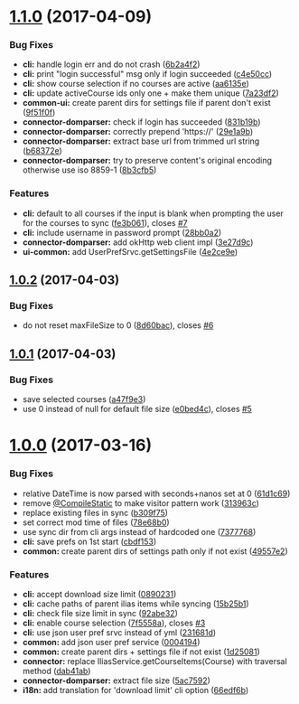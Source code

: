 <a name="1.1.0"></a>
# [1.1.0](https://github.com/thetric/ilias-downloader/compare/1.0.2...1.1.0) (2017-04-09)


### Bug Fixes

* **cli:** handle login err and do not crash ([6b2a4f2](https://github.com/thetric/ilias-downloader/commit/6b2a4f2))
* **cli:** print "login successful" msg only if login succeeded ([c4e50cc](https://github.com/thetric/ilias-downloader/commit/c4e50cc))
* **cli:** show course selection if no courses are active ([aa6135e](https://github.com/thetric/ilias-downloader/commit/aa6135e))
* **cli:** update activeCourse ids only one + make them unique ([7a23df2](https://github.com/thetric/ilias-downloader/commit/7a23df2))
* **common-ui:** create parent dirs for settings file if parent don't exist ([9f51f0f](https://github.com/thetric/ilias-downloader/commit/9f51f0f))
* **connector-domparser:** check if login has succeeded ([831b19b](https://github.com/thetric/ilias-downloader/commit/831b19b))
* **connector-domparser:** correctly prepend 'https://' ([29e1a9b](https://github.com/thetric/ilias-downloader/commit/29e1a9b))
* **connector-domparser:** extract base url from trimmed url string ([b68372e](https://github.com/thetric/ilias-downloader/commit/b68372e))
* **connector-domparser:** try to preserve content's original encoding otherwise use iso 8859-1 ([8b3cfb5](https://github.com/thetric/ilias-downloader/commit/8b3cfb5))


### Features

* **cli:** default to all courses if the input is blank when prompting the user for the courses to sync ([fe3b061](https://github.com/thetric/ilias-downloader/commit/fe3b061)), closes [#7](https://github.com/thetric/ilias-downloader/issues/7)
* **cli:** include username in password prompt ([28bb0a2](https://github.com/thetric/ilias-downloader/commit/28bb0a2))
* **connector-domparser:** add okHttp web client impl ([3e27d9c](https://github.com/thetric/ilias-downloader/commit/3e27d9c))
* **ui-common:** add UserPrefSrvc.getSettingsFile ([4e2ce9e](https://github.com/thetric/ilias-downloader/commit/4e2ce9e))



<a name="1.0.2"></a>
## [1.0.2](https://github.com/thetric/ilias-downloader/compare/1.0.1...1.0.2) (2017-04-03)


### Bug Fixes

* do not reset maxFileSize to 0 ([8d60bac](https://github.com/thetric/ilias-downloader/commit/8d60bac)), closes [#6](https://github.com/thetric/ilias-downloader/issues/6)



<a name="1.0.1"></a>
## [1.0.1](https://github.com/thetric/ilias-downloader/compare/1.0.0...1.0.1) (2017-04-03)


### Bug Fixes

* save selected courses ([a47f9e3](https://github.com/thetric/ilias-downloader/commit/a47f9e3))
* use 0 instead of null for default file size ([e0bed4c](https://github.com/thetric/ilias-downloader/commit/e0bed4c)), closes [#5](https://github.com/thetric/ilias-downloader/issues/5)



<a name="1.0.0"></a>
# [1.0.0](https://github.com/thetric/ilias-downloader/compare/313963c...1.0.0) (2017-03-16)


### Bug Fixes

* relative DateTime is now parsed with seconds+nanos set at 0 ([61d1c69](https://github.com/thetric/ilias-downloader/commit/61d1c69))
* remove [@CompileStatic](https://github.com/CompileStatic) to make visitor pattern work ([313963c](https://github.com/thetric/ilias-downloader/commit/313963c))
* replace existing files in sync ([b309f75](https://github.com/thetric/ilias-downloader/commit/b309f75))
* set correct mod time of files ([78e68b0](https://github.com/thetric/ilias-downloader/commit/78e68b0))
* use sync dir from cli args instead of hardcoded one ([7377768](https://github.com/thetric/ilias-downloader/commit/7377768))
* **cli:** save prefs on 1st start ([cbdf153](https://github.com/thetric/ilias-downloader/commit/cbdf153))
* **common:** create parent dirs of settings path only if not exist ([49557e2](https://github.com/thetric/ilias-downloader/commit/49557e2))


### Features

* **cli:** accept download size limit ([0890231](https://github.com/thetric/ilias-downloader/commit/0890231))
* **cli:** cache paths of parent ilias items while syncing ([15b25b1](https://github.com/thetric/ilias-downloader/commit/15b25b1))
* **cli:** check file size limit in sync ([92abe32](https://github.com/thetric/ilias-downloader/commit/92abe32))
* **cli:** enable course selection ([7f5558a](https://github.com/thetric/ilias-downloader/commit/7f5558a)), closes [#3](https://github.com/thetric/ilias-downloader/issues/3)
* **cli:** use json user pref srvc instead of yml ([231681d](https://github.com/thetric/ilias-downloader/commit/231681d))
* **common:** add json user pref service ([0004194](https://github.com/thetric/ilias-downloader/commit/0004194))
* **common:** create parent dirs + settings file if not exist ([1d25081](https://github.com/thetric/ilias-downloader/commit/1d25081))
* **connector:** replace IliasService.getCourseItems(Course) with traversal method ([dab41ab](https://github.com/thetric/ilias-downloader/commit/dab41ab))
* **connector-domparser:** extract file size ([5ac7592](https://github.com/thetric/ilias-downloader/commit/5ac7592))
* **i18n:** add translation for 'download limit' cli option ([66edf6b](https://github.com/thetric/ilias-downloader/commit/66edf6b))



